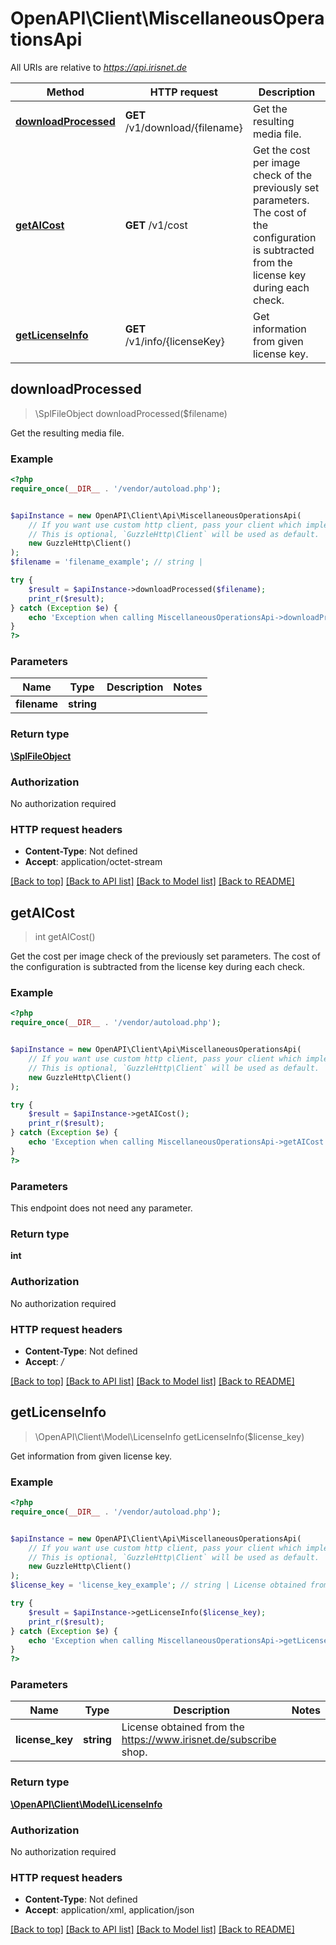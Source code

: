 # OpenAPI\Client\MiscellaneousOperationsApi

All URIs are relative to *https://api.irisnet.de*

Method | HTTP request | Description
------------- | ------------- | -------------
[**downloadProcessed**](MiscellaneousOperationsApi.md#downloadProcessed) | **GET** /v1/download/{filename} | Get the resulting media file.
[**getAICost**](MiscellaneousOperationsApi.md#getAICost) | **GET** /v1/cost | Get the cost per image check of the previously set parameters. The cost of the configuration is subtracted from the license key during each check.
[**getLicenseInfo**](MiscellaneousOperationsApi.md#getLicenseInfo) | **GET** /v1/info/{licenseKey} | Get information from given license key.



## downloadProcessed

> \SplFileObject downloadProcessed($filename)

Get the resulting media file.

### Example

```php
<?php
require_once(__DIR__ . '/vendor/autoload.php');


$apiInstance = new OpenAPI\Client\Api\MiscellaneousOperationsApi(
    // If you want use custom http client, pass your client which implements `GuzzleHttp\ClientInterface`.
    // This is optional, `GuzzleHttp\Client` will be used as default.
    new GuzzleHttp\Client()
);
$filename = 'filename_example'; // string | 

try {
    $result = $apiInstance->downloadProcessed($filename);
    print_r($result);
} catch (Exception $e) {
    echo 'Exception when calling MiscellaneousOperationsApi->downloadProcessed: ', $e->getMessage(), PHP_EOL;
}
?>
```

### Parameters


Name | Type | Description  | Notes
------------- | ------------- | ------------- | -------------
 **filename** | **string**|  |

### Return type

[**\SplFileObject**](../Model/\SplFileObject.md)

### Authorization

No authorization required

### HTTP request headers

- **Content-Type**: Not defined
- **Accept**: application/octet-stream

[[Back to top]](#) [[Back to API list]](../../README.md#documentation-for-api-endpoints)
[[Back to Model list]](../../README.md#documentation-for-models)
[[Back to README]](../../README.md)


## getAICost

> int getAICost()

Get the cost per image check of the previously set parameters. The cost of the configuration is subtracted from the license key during each check.

### Example

```php
<?php
require_once(__DIR__ . '/vendor/autoload.php');


$apiInstance = new OpenAPI\Client\Api\MiscellaneousOperationsApi(
    // If you want use custom http client, pass your client which implements `GuzzleHttp\ClientInterface`.
    // This is optional, `GuzzleHttp\Client` will be used as default.
    new GuzzleHttp\Client()
);

try {
    $result = $apiInstance->getAICost();
    print_r($result);
} catch (Exception $e) {
    echo 'Exception when calling MiscellaneousOperationsApi->getAICost: ', $e->getMessage(), PHP_EOL;
}
?>
```

### Parameters

This endpoint does not need any parameter.

### Return type

**int**

### Authorization

No authorization required

### HTTP request headers

- **Content-Type**: Not defined
- **Accept**: */*

[[Back to top]](#) [[Back to API list]](../../README.md#documentation-for-api-endpoints)
[[Back to Model list]](../../README.md#documentation-for-models)
[[Back to README]](../../README.md)


## getLicenseInfo

> \OpenAPI\Client\Model\LicenseInfo getLicenseInfo($license_key)

Get information from given license key.

### Example

```php
<?php
require_once(__DIR__ . '/vendor/autoload.php');


$apiInstance = new OpenAPI\Client\Api\MiscellaneousOperationsApi(
    // If you want use custom http client, pass your client which implements `GuzzleHttp\ClientInterface`.
    // This is optional, `GuzzleHttp\Client` will be used as default.
    new GuzzleHttp\Client()
);
$license_key = 'license_key_example'; // string | License obtained from the https://www.irisnet.de/subscribe shop.

try {
    $result = $apiInstance->getLicenseInfo($license_key);
    print_r($result);
} catch (Exception $e) {
    echo 'Exception when calling MiscellaneousOperationsApi->getLicenseInfo: ', $e->getMessage(), PHP_EOL;
}
?>
```

### Parameters


Name | Type | Description  | Notes
------------- | ------------- | ------------- | -------------
 **license_key** | **string**| License obtained from the https://www.irisnet.de/subscribe shop. |

### Return type

[**\OpenAPI\Client\Model\LicenseInfo**](../Model/LicenseInfo.md)

### Authorization

No authorization required

### HTTP request headers

- **Content-Type**: Not defined
- **Accept**: application/xml, application/json

[[Back to top]](#) [[Back to API list]](../../README.md#documentation-for-api-endpoints)
[[Back to Model list]](../../README.md#documentation-for-models)
[[Back to README]](../../README.md)

